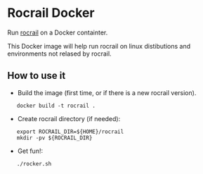 # Rocrail Docker

Run [rocrail](https://wiki.rocrail.net) on a Docker containter.

This Docker image will help run rocrail on linux distibutions and
environments not relased by rocrail.

## How to use it

*  Build the image (first time, or if there is a new rocrail version).
```
   docker build -t rocrail .
```
*  Create rocrail directory (if needed):
```
   export ROCRAIL_DIR=${HOME}/rocrail
   mkdir -pv ${ROCRAIL_DIR}
```

* Get fun!:
```
   ./rocker.sh
```
